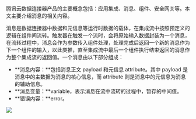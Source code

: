 腾讯云数据连接器产品的主要概念包括：应用集成、消息、组件、安全网关等。本文主要介绍消息的相关内容。

消息是数据连接器中数据和元信息等运行时数据的载体，在集成流中按照预定义的逻辑在组件间流转。触发器在触发一个流时，会将原始输入数据封装为一个消息，在流转过程中，消息会作为参数传入组件处理，处理完成后返回一个新的消息作为下一个组件的输入，以此类推，直至集成流中最后一个组件执行结束返回的消息作为整个集成流的返回值。一个消息由以下部分组成：
- **消息内容：**包括消息正文 payload 和元信息 attribute。其中 payload 是消息中的主数据为消息的核心信息，而 attribute 则是消息中的元信息为消息的辅助信息。
- **消息变量：**variable，表示消息在流中流转的过程中，暂存的中间值。
- **错误内容：**error。

![](https://qcloudimg.tencent-cloud.cn/raw/84bb85f837e17b24bef020ea31b62e77.png)
